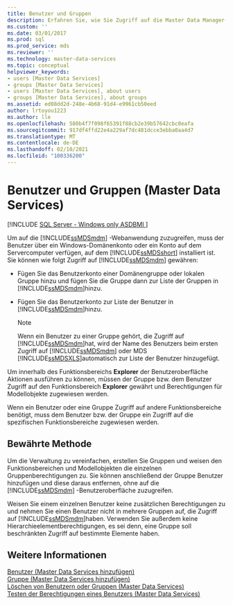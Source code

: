 ```yaml
---
title: Benutzer und Gruppen
description: Erfahren Sie, wie Sie Zugriff auf die Master Data Manager-Webanwendung gewähren. Ein Benutzer muss über ein geeignetes Konto verfügen.
ms.custom: ''
ms.date: 03/01/2017
ms.prod: sql
ms.prod_service: mds
ms.reviewer: ''
ms.technology: master-data-services
ms.topic: conceptual
helpviewer_keywords:
- users [Master Data Services]
- groups [Master Data Services]
- users [Master Data Services], about users
- groups [Master Data Services], about groups
ms.assetid: ed08dd2d-248e-4b68-91d4-e9961cb50eed
author: lrtoyou1223
ms.author: lle
ms.openlocfilehash: 580b4f7f098f65391f88cb2e39b57642cbc0eafa
ms.sourcegitcommit: 917df4ffd22e4a229af7dc481dcce3ebba0aa4d7
ms.translationtype: MT
ms.contentlocale: de-DE
ms.lasthandoff: 02/10/2021
ms.locfileid: "100336200"
---
```

# <a name="users-and-groups-master-data-services"></a>Benutzer und Gruppen (Master Data Services)

[!INCLUDE [SQL Server - Windows only ASDBMI  ](../includes/applies-to-version/sql-windows-only-asdbmi.md)]

  Um auf die [!INCLUDE[ssMDSmdm](../includes/ssmdsmdm-md.md)] -Webanwendung zuzugreifen, muss der Benutzer über ein Windows-Domänenkonto oder ein Konto auf dem Servercomputer verfügen, auf dem [!INCLUDE[ssMDSshort](../includes/ssmdsshort-md.md)] installiert ist. Sie können wie folgt Zugriff auf [!INCLUDE[ssMDSmdm](../includes/ssmdsmdm-md.md)] gewähren:  
  
-   Fügen Sie das Benutzerkonto einer Domänengruppe oder lokalen Gruppe hinzu und fügen Sie die Gruppe dann zur Liste der Gruppen in [!INCLUDE[ssMDSmdm](../includes/ssmdsmdm-md.md)]hinzu.  
  
-   Fügen Sie das Benutzerkonto zur Liste der Benutzer in [!INCLUDE[ssMDSmdm](../includes/ssmdsmdm-md.md)]hinzu.  
  
    > [!NOTE]  
    >  Wenn ein Benutzer zu einer Gruppe gehört, die Zugriff auf [!INCLUDE[ssMDSmdm](../includes/ssmdsmdm-md.md)]hat, wird der Name des Benutzers beim ersten Zugriff auf [!INCLUDE[ssMDSmdm](../includes/ssmdsmdm-md.md)] oder MDS [!INCLUDE[ssMDSXLS](../includes/ssmdsxls-md.md)]automatisch zur Liste der Benutzer hinzugefügt.  
  
 Um innerhalb des Funktionsbereichs **Explorer** der Benutzeroberfläche Aktionen ausführen zu können, müssen der Gruppe bzw. dem Benutzer Zugriff auf den Funktionsbereich **Explorer** gewährt und Berechtigungen für Modellobjekte zugewiesen werden.  
  
 Wenn ein Benutzer oder eine Gruppe Zugriff auf andere Funktionsbereiche benötigt, muss dem Benutzer bzw. der Gruppe ein Zugriff auf die spezifischen Funktionsbereiche zugewiesen werden.  
  
## <a name="best-practice"></a>Bewährte Methode  
 Um die Verwaltung zu vereinfachen, erstellen Sie Gruppen und weisen den Funktionsbereichen und Modellobjekten die einzelnen Gruppenberechtigungen zu. Sie können anschließend der Gruppe Benutzer hinzufügen und diese daraus entfernen, ohne auf die [!INCLUDE[ssMDSmdm](../includes/ssmdsmdm-md.md)] -Benutzeroberfläche zuzugreifen.  
  
 Weisen Sie einem einzelnen Benutzer keine zusätzlichen Berechtigungen zu und nehmen Sie einen Benutzer nicht in mehrere Gruppen auf, die Zugriff auf [!INCLUDE[ssMDSmdm](../includes/ssmdsmdm-md.md)]haben. Verwenden Sie außerdem keine Hierarchieelementberechtigungen, es sei denn, eine Gruppe soll beschränkten Zugriff auf bestimmte Elemente haben.  
  
## <a name="see-also"></a>Weitere Informationen  
 [Benutzer &#40;Master Data Services hinzufügen&#41;](../master-data-services/add-a-user-master-data-services.md)   
 [Gruppe &#40;Master Data Services hinzufügen&#41;](../master-data-services/add-a-group-master-data-services.md)   
 [Löschen von Benutzern oder Gruppen &#40;Master Data Services&#41;](../master-data-services/delete-users-or-groups-master-data-services.md)   
 [Testen der Berechtigungen eines Benutzers &#40;Master Data Services&#41;](../master-data-services/test-a-user-s-permissions-master-data-services.md)  
  
  
